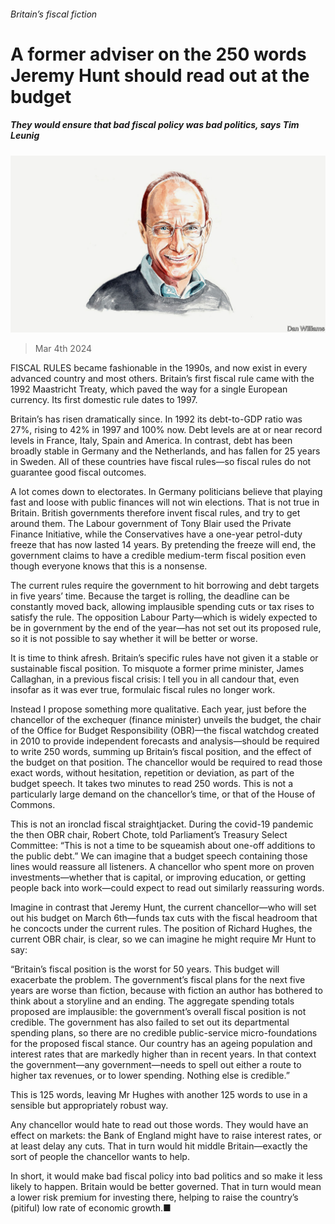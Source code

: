 ###### Britain’s fiscal fiction

# A former adviser on the 250 words Jeremy Hunt should read out at the budget 

##### They would ensure that bad fiscal policy was bad politics, says Tim Leunig 

![image](images/20240302_BID001.jpg) 

> Mar 4th 2024 

FISCAL RULES became fashionable in the 1990s, and now exist in every advanced country and most others. Britain’s first fiscal rule came with the 1992 Maastricht Treaty, which paved the way for a single European currency. Its first domestic rule dates to 1997.

Britain’s  has risen dramatically since. In 1992 its debt-to-GDP ratio was 27%, rising to 42% in 1997 and 100% now. Debt levels are at or near record levels in France, Italy, Spain and America. In contrast, debt has been broadly stable in Germany and the Netherlands, and has fallen for 25 years in Sweden. All of these countries have fiscal rules—so fiscal rules do not guarantee good fiscal outcomes. 

A lot comes down to electorates. In Germany politicians believe that playing fast and loose with public finances will not win elections. That is not true in Britain. British governments therefore invent fiscal rules, and try to get around them. The Labour government of Tony Blair used the Private Finance Initiative, while the Conservatives have a one-year petrol-duty freeze that has now lasted 14 years. By pretending the freeze will end, the government claims to have a credible medium-term fiscal position even though everyone knows that this is a nonsense. 

The current rules require the government to hit borrowing and debt targets in five years’ time. Because the target is rolling, the deadline can be constantly moved back, allowing implausible spending cuts or tax rises to satisfy the rule. The opposition Labour Party—which is widely expected to be in government by the end of the year—has not set out its proposed rule, so it is not possible to say whether it will be better or worse. 

It is time to think afresh. Britain’s specific rules have not given it a stable or sustainable fiscal position. To misquote a former prime minister, James Callaghan, in a previous fiscal crisis: I tell you in all candour that, even insofar as it was ever true, formulaic fiscal rules no longer work. 

Instead I propose something more qualitative. Each year, just before the chancellor of the exchequer (finance minister) unveils the budget, the chair of the Office for Budget Responsibility (OBR)—the fiscal watchdog created in 2010 to provide independent forecasts and analysis—should be required to write 250 words, summing up Britain’s fiscal position, and the effect of the budget on that position. The chancellor would be required to read those exact words, without hesitation, repetition or deviation, as part of the budget speech. It takes two minutes to read 250 words. This is not a particularly large demand on the chancellor’s time, or that of the House of Commons. 

This is not an ironclad fiscal straightjacket. During the covid-19 pandemic the then OBR chair, Robert Chote, told Parliament’s Treasury Select Committee: “This is not a time to be squeamish about one-off additions to the public debt.” We can imagine that a budget speech containing those lines would reassure all listeners. A chancellor who spent more on proven investments—whether that is capital, or improving education, or getting people back into work—could expect to read out similarly reassuring words. 

Imagine in contrast that Jeremy Hunt, the current chancellor—who will set out his budget on March 6th—funds tax cuts with the fiscal headroom that he concocts under the current rules. The position of Richard Hughes, the current OBR chair, is clear, so we can imagine he might require Mr Hunt to say:

“Britain’s fiscal position is the worst for 50 years. This budget will exacerbate the problem. The government’s fiscal plans for the next five years are worse than fiction, because with fiction an author has bothered to think about a storyline and an ending. The aggregate spending totals proposed are implausible: the government’s overall fiscal position is not credible. The government has also failed to set out its departmental spending plans, so there are no credible public-service micro-foundations for the proposed fiscal stance. Our country has an ageing population and interest rates that are markedly higher than in recent years. In that context the government—any government—needs to spell out either a route to higher tax revenues, or to lower spending. Nothing else is credible.”

This is 125 words, leaving Mr Hughes with another 125 words to use in a sensible but appropriately robust way. 

Any chancellor would hate to read out those words. They would have an effect on markets: the Bank of England might have to raise interest rates, or at least delay any cuts. That in turn would hit middle Britain—exactly the sort of people the chancellor wants to help. 

In short, it would make bad fiscal policy into bad politics and so make it less likely to happen. Britain would be better governed. That in turn would mean a lower risk premium for investing there, helping to raise the country’s (pitiful) low rate of economic growth.■


